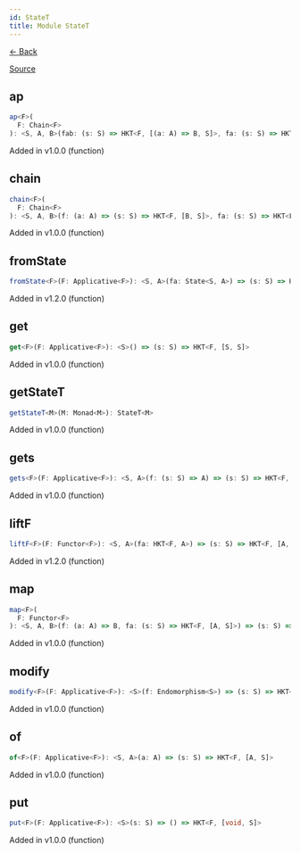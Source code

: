 ```yaml
---
id: StateT
title: Module StateT
---
```


[← Back](.)

[Source](https://github.com/gcanti/fp-ts/blob/master/src/StateT.ts)

## ap

```ts
ap<F>(
  F: Chain<F>
): <S, A, B>(fab: (s: S) => HKT<F, [(a: A) => B, S]>, fa: (s: S) => HKT<F, [A, S]>) => (s: S) => HKT<F, [B, S]>
```

Added in v1.0.0 (function)

## chain

```ts
chain<F>(
  F: Chain<F>
): <S, A, B>(f: (a: A) => (s: S) => HKT<F, [B, S]>, fa: (s: S) => HKT<F, [A, S]>) => (s: S) => HKT<F, [B, S]>
```

Added in v1.0.0 (function)

## fromState

```ts
fromState<F>(F: Applicative<F>): <S, A>(fa: State<S, A>) => (s: S) => HKT<F, [A, S]>
```

Added in v1.2.0 (function)

## get

```ts
get<F>(F: Applicative<F>): <S>() => (s: S) => HKT<F, [S, S]>
```

Added in v1.0.0 (function)

## getStateT

```ts
getStateT<M>(M: Monad<M>): StateT<M>
```

Added in v1.0.0 (function)

## gets

```ts
gets<F>(F: Applicative<F>): <S, A>(f: (s: S) => A) => (s: S) => HKT<F, [A, S]>
```

Added in v1.0.0 (function)

## liftF

```ts
liftF<F>(F: Functor<F>): <S, A>(fa: HKT<F, A>) => (s: S) => HKT<F, [A, S]>
```

Added in v1.2.0 (function)

## map

```ts
map<F>(
  F: Functor<F>
): <S, A, B>(f: (a: A) => B, fa: (s: S) => HKT<F, [A, S]>) => (s: S) => HKT<F, [B, S]>
```

Added in v1.0.0 (function)

## modify

```ts
modify<F>(F: Applicative<F>): <S>(f: Endomorphism<S>) => (s: S) => HKT<F, [void, S]>
```

Added in v1.0.0 (function)

## of

```ts
of<F>(F: Applicative<F>): <S, A>(a: A) => (s: S) => HKT<F, [A, S]>
```

Added in v1.0.0 (function)

## put

```ts
put<F>(F: Applicative<F>): <S>(s: S) => () => HKT<F, [void, S]>
```

Added in v1.0.0 (function)
